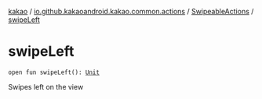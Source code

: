 [kakao](../../index.md) / [io.github.kakaoandroid.kakao.common.actions](../index.md) / [SwipeableActions](index.md) / [swipeLeft](./swipe-left.md)

# swipeLeft

`open fun swipeLeft(): `[`Unit`](https://kotlinlang.org/api/latest/jvm/stdlib/kotlin/-unit/index.html)

Swipes left on the view

